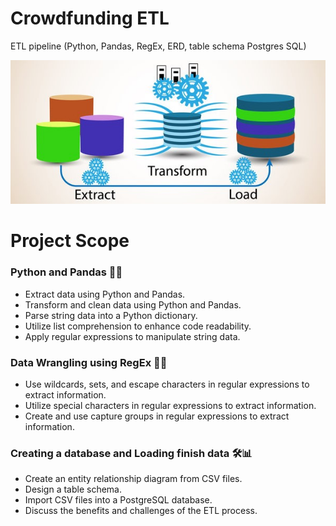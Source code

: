 # Crowdfunding ETL
ETL pipeline (Python, Pandas, RegEx, ERD, table schema Postgres SQL)

![ETL Image](https://github.com/fgsalomao/Crowdfunding_ETL/blob/main/ETL.jpg)

# Project Scope

### Python and Pandas 🐍🐼

- Extract data using Python and Pandas.
- Transform and clean data using Python and Pandas.
- Parse string data into a Python dictionary.
- Utilize list comprehension to enhance code readability.
- Apply regular expressions to manipulate string data.

### Data Wrangling using RegEx 🧹🧩

- Use wildcards, sets, and escape characters in regular expressions to extract information.
- Utilize special characters in regular expressions to extract information.
- Create and use capture groups in regular expressions to extract information.

### Creating a database and Loading finish data 🛠️📊

- Create an entity relationship diagram from CSV files.
- Design a table schema.
- Import CSV files into a PostgreSQL database.
- Discuss the benefits and challenges of the ETL process.
